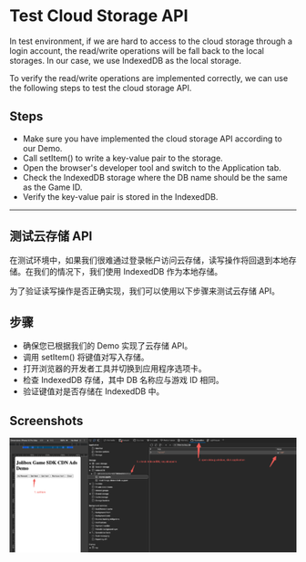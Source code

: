 # Test Cloud Storage API

In test environment, if we are hard to access to the cloud storage through a login account, the read/write operations will be fall back to the local storages. In our case, we use IndexedDB as the local storage.

To verify the read/write operations are implemented correctly, we can use the following steps to test the cloud storage API.

## Steps

- Make sure you have implemented the cloud storage API according to our Demo.
- Call setItem() to write a key-value pair to the storage.
- Open the browser's developer tool and switch to the Application tab.
- Check the IndexedDB storage where the DB name should be the same as the Game ID.
- Verify the key-value pair is stored in the IndexedDB.

---

## 测试云存储 API

在测试环境中，如果我们很难通过登录帐户访问云存储，读写操作将回退到本地存储。在我们的情况下，我们使用 IndexedDB 作为本地存储。

为了验证读写操作是否正确实现，我们可以使用以下步骤来测试云存储 API。

## 步骤

- 确保您已根据我们的 Demo 实现了云存储 API。
- 调用 setItem() 将键值对写入存储。
- 打开浏览器的开发者工具并切换到应用程序选项卡。
- 检查 IndexedDB 存储，其中 DB 名称应与游戏 ID 相同。
- 验证键值对是否存储在 IndexedDB 中。

## Screenshots

![IndexedDB](./test-storage.png)
